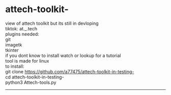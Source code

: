 # attech-toolkit-
view of attech toolkit but its still in devloping                                                                       
tiktok: at._.tech                                     
plugins needed:                                                 
git                                                 
imagetk                                          
tkinter                                                  
if you dont know to install watch or lookup for a tutorial                                          
tool is made for linux                                                            
to install:                                                          
git clone https://github.com/a77475/attech-toolkit-in-testing-                   
cd attech-toolkit-in-testing-                                                                                
python3 Attech-tools.py                                                         
__________________________________________

